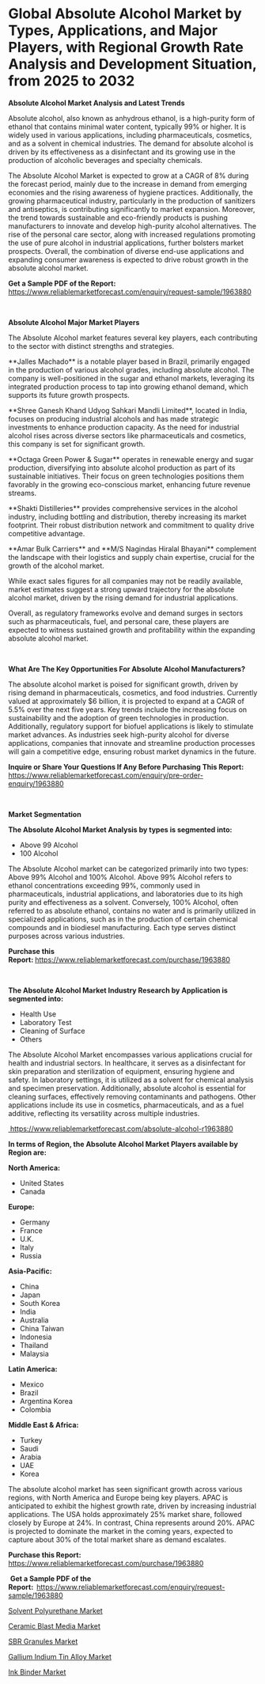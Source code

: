 <p><h1>Global Absolute Alcohol Market by Types, Applications, and Major Players, with Regional Growth Rate Analysis and Development Situation, from 2025 to 2032</h1></p><p><strong>Absolute Alcohol Market Analysis and Latest Trends</strong></p>
<p><p>Absolute alcohol, also known as anhydrous ethanol, is a high-purity form of ethanol that contains minimal water content, typically 99% or higher. It is widely used in various applications, including pharmaceuticals, cosmetics, and as a solvent in chemical industries. The demand for absolute alcohol is driven by its effectiveness as a disinfectant and its growing use in the production of alcoholic beverages and specialty chemicals.</p><p>The Absolute Alcohol Market is expected to grow at a CAGR of 8% during the forecast period, mainly due to the increase in demand from emerging economies and the rising awareness of hygiene practices. Additionally, the growing pharmaceutical industry, particularly in the production of sanitizers and antiseptics, is contributing significantly to market expansion. Moreover, the trend towards sustainable and eco-friendly products is pushing manufacturers to innovate and develop high-purity alcohol alternatives. The rise of the personal care sector, along with increased regulations promoting the use of pure alcohol in industrial applications, further bolsters market prospects. Overall, the combination of diverse end-use applications and expanding consumer awareness is expected to drive robust growth in the absolute alcohol market.</p></p>
<p><strong>Get a Sample PDF of the Report:&nbsp;</strong> <a href="https://www.reliablemarketforecast.com/enquiry/request-sample/1963880?utm_campaign=1080&utm_medium=2&utm_source=Github&utm_content=ia&utm_term=02042025&utm_id=absolute-alcohol">https://www.reliablemarketforecast.com/enquiry/request-sample/1963880</a></p>
<p>&nbsp;</p>
<p><strong>Absolute Alcohol Major Market Players</strong></p>
<p><p>The Absolute Alcohol market features several key players, each contributing to the sector with distinct strengths and strategies. </p><p>**Jalles Machado** is a notable player based in Brazil, primarily engaged in the production of various alcohol grades, including absolute alcohol. The company is well-positioned in the sugar and ethanol markets, leveraging its integrated production process to tap into growing ethanol demand, which supports its future growth prospects.</p><p>**Shree Ganesh Khand Udyog Sahkari Mandli Limited**, located in India, focuses on producing industrial alcohols and has made strategic investments to enhance production capacity. As the need for industrial alcohol rises across diverse sectors like pharmaceuticals and cosmetics, this company is set for significant growth.</p><p>**Octaga Green Power & Sugar** operates in renewable energy and sugar production, diversifying into absolute alcohol production as part of its sustainable initiatives. Their focus on green technologies positions them favorably in the growing eco-conscious market, enhancing future revenue streams.</p><p>**Shakti Distilleries** provides comprehensive services in the alcohol industry, including bottling and distribution, thereby increasing its market footprint. Their robust distribution network and commitment to quality drive competitive advantage.</p><p>**Amar Bulk Carriers** and **M/S Nagindas Hiralal Bhayani** complement the landscape with their logistics and supply chain expertise, crucial for the growth of the alcohol market.</p><p>While exact sales figures for all companies may not be readily available, market estimates suggest a strong upward trajectory for the absolute alcohol market, driven by the rising demand for industrial applications. </p><p>Overall, as regulatory frameworks evolve and demand surges in sectors such as pharmaceuticals, fuel, and personal care, these players are expected to witness sustained growth and profitability within the expanding absolute alcohol market.</p></p>
<p>&nbsp;</p>
<p><strong>What Are The Key Opportunities For Absolute Alcohol Manufacturers?</strong></p>
<p><p>The absolute alcohol market is poised for significant growth, driven by rising demand in pharmaceuticals, cosmetics, and food industries. Currently valued at approximately $6 billion, it is projected to expand at a CAGR of 5.5% over the next five years. Key trends include the increasing focus on sustainability and the adoption of green technologies in production. Additionally, regulatory support for biofuel applications is likely to stimulate market advances. As industries seek high-purity alcohol for diverse applications, companies that innovate and streamline production processes will gain a competitive edge, ensuring robust market dynamics in the future.</p></p>
<p><strong>Inquire or Share Your Questions If Any Before Purchasing This Report:</strong> <a href="https://www.reliablemarketforecast.com/enquiry/pre-order-enquiry/1963880?utm_campaign=1080&utm_medium=2&utm_source=Github&utm_content=ia&utm_term=02042025&utm_id=absolute-alcohol">https://www.reliablemarketforecast.com/enquiry/pre-order-enquiry/1963880</a></p>
<p>&nbsp;</p>
<p><strong>Market Segmentation</strong></p>
<p><strong>The Absolute Alcohol Market Analysis by types is segmented into:</strong></p>
<p><ul><li>Above 99 Alcohol</li><li>100 Alcohol</li></ul></p>
<p><p>The Absolute Alcohol market can be categorized primarily into two types: Above 99% Alcohol and 100% Alcohol. Above 99% Alcohol refers to ethanol concentrations exceeding 99%, commonly used in pharmaceuticals, industrial applications, and laboratories due to its high purity and effectiveness as a solvent. Conversely, 100% Alcohol, often referred to as absolute ethanol, contains no water and is primarily utilized in specialized applications, such as in the production of certain chemical compounds and in biodiesel manufacturing. Each type serves distinct purposes across various industries.</p></p>
<p><strong>Purchase this Report:&nbsp;</strong><a href="https://www.reliablemarketforecast.com/purchase/1963880?utm_campaign=1080&utm_medium=2&utm_source=Github&utm_content=ia&utm_term=02042025&utm_id=absolute-alcohol">https://www.reliablemarketforecast.com/purchase/1963880</a></p>
<p>&nbsp;</p>
<p><strong>The Absolute Alcohol Market Industry Research by Application is segmented into:</strong></p>
<p><ul><li>Health Use</li><li>Laboratory Test</li><li>Cleaning of Surface</li><li>Others</li></ul></p>
<p><p>The Absolute Alcohol Market encompasses various applications crucial for health and industrial sectors. In healthcare, it serves as a disinfectant for skin preparation and sterilization of equipment, ensuring hygiene and safety. In laboratory settings, it is utilized as a solvent for chemical analysis and specimen preservation. Additionally, absolute alcohol is essential for cleaning surfaces, effectively removing contaminants and pathogens. Other applications include its use in cosmetics, pharmaceuticals, and as a fuel additive, reflecting its versatility across multiple industries.</p></p>
<p><a href="https://www.reliablemarketforecast.com/absolute-alcohol-r1963880?utm_campaign=1080&utm_medium=2&utm_source=Github&utm_content=ia&utm_term=02042025&utm_id=absolute-alcohol">&nbsp;https://www.reliablemarketforecast.com/absolute-alcohol-r1963880</a></p>
<p><strong>In terms of Region, the Absolute Alcohol Market Players available by Region are:</strong></p>
<p>
    <p> <strong> North America: </strong>
        <ul>
            <li>United States</li>
            <li>Canada</li>
        </ul>
        </p> 
    <p> <strong> Europe: </strong>
        <ul>
            <li>Germany</li>
            <li>France</li>
            <li>U.K.</li>
            <li>Italy</li>
            <li>Russia</li>
        </ul>
        </p> 
    <p> <strong> Asia-Pacific: </strong>
        <ul>
            <li>China</li>
            <li>Japan</li>
            <li>South Korea</li>
            <li>India</li>
            <li>Australia</li>
            <li>China Taiwan</li>
            <li>Indonesia</li>
            <li>Thailand</li>
            <li>Malaysia</li>
        </ul>
        </p> 
    <p> <strong> Latin America: </strong>
        <ul>
            <li>Mexico</li>
            <li>Brazil</li>
            <li>Argentina Korea</li>
            <li>Colombia</li>
        </ul>
        </p> 
    <p> <strong> Middle East & Africa: </strong>
        <ul>
            <li>Turkey</li>
            <li>Saudi</li>
            <li>Arabia</li>
            <li>UAE</li>
            <li>Korea</li>
        </ul>
    </p>
    </p>
<p><p>The absolute alcohol market has seen significant growth across various regions, with North America and Europe being key players. APAC is anticipated to exhibit the highest growth rate, driven by increasing industrial applications. The USA holds approximately 25% market share, followed closely by Europe at 24%. In contrast, China represents around 20%. APAC is projected to dominate the market in the coming years, expected to capture about 30% of the total market share as demand escalates.</p></p>
<p><strong>Purchase this Report: </strong><a href="https://www.reliablemarketforecast.com/purchase/1963880?utm_campaign=1080&utm_medium=2&utm_source=Github&utm_content=ia&utm_term=02042025&utm_id=absolute-alcohol">https://www.reliablemarketforecast.com/purchase/1963880</a></p>
<p>&nbsp;<strong>Get a Sample PDF of the Report:&nbsp;&nbsp;</strong><a href="https://www.reliablemarketforecast.com/enquiry/request-sample/1963880?utm_campaign=1080&utm_medium=2&utm_source=Github&utm_content=ia&utm_term=02042025&utm_id=absolute-alcohol">https://www.reliablemarketforecast.com/enquiry/request-sample/1963880</a></p>
<p><strong></strong></p>
<p><p><a href="https://github.com/lazloklitz2e/Market-Research-Report-List-1/blob/main/solvent-polyurethane-market.md?utm_campaign=1080&utm_medium=2&utm_source=Github&utm_content=ia&utm_term=02042025&utm_id=absolute-alcohol">Solvent Polyurethane Market</a></p><p><a href="https://github.com/rueffmuoloqw/Market-Research-Report-List-1/blob/main/ceramic-blast-media-market.md?utm_campaign=1080&utm_medium=2&utm_source=Github&utm_content=ia&utm_term=02042025&utm_id=absolute-alcohol">Ceramic Blast Media Market</a></p><p><a href="https://github.com/onutsheinz/Market-Research-Report-List-1/blob/main/sbr-granules-market.md?utm_campaign=1080&utm_medium=2&utm_source=Github&utm_content=ia&utm_term=02042025&utm_id=absolute-alcohol">SBR Granules Market</a></p><p><a href="https://github.com/atawanyeze/Market-Research-Report-List-1/blob/main/gallium-indium-tin-alloy-market.md?utm_campaign=1080&utm_medium=2&utm_source=Github&utm_content=ia&utm_term=02042025&utm_id=absolute-alcohol">Gallium Indium Tin Alloy Market</a></p><p><a href="https://github.com/pezezlarue7h/Market-Research-Report-List-1/blob/main/ink-binder-market.md?utm_campaign=1080&utm_medium=2&utm_source=Github&utm_content=ia&utm_term=02042025&utm_id=absolute-alcohol">Ink Binder Market</a></p></p>